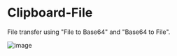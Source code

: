 # Clipboard-File

File transfer using "File to Base64" and "Base64 to File".

![image](https://cloud.githubusercontent.com/assets/5358495/12447587/ea592aea-bf96-11e5-8898-58ee91bb1b7d.png)

